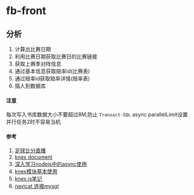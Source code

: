 # fb-front

## 分析
1. 计算出比赛日期
1. 利用比赛日期获取比赛日的比赛链接
1. 获取上赛季对阵信息
1. 通过基本信息获取赔率id(比赛表)
1. 通过赔率id获取赔率详情(赔率表)
1. 插入到数据库

#### 注意
每次写入书库数据大小不要超过8M,防止 `Transact-SQL`
async parallelLimit设置并行任务2时不容易当机


#### 参考
1. [足球比分直播](https://live.aicai.com/jczqList/ '足球比分直播')
1. [knex document](http://knexjs.org/#Installation-node 'knex document')
1. [深入学习nodejs中的async使用](https://www.jb51.net/article/118526.htm '深入学习nodejs中的async使用')
1. [knex模块基本使用](https://www.bloglab.cn/1136.html 'knex模块基本使用')
1. [knex.js笔记](https://blog.csdn.net/liuyueyi1995/article/details/53782047 'knex.js笔记')
1. [navicat 连接mysql](https://blog.csdn.net/cxh6863/article/details/80904284 'navicat 连接mysql')